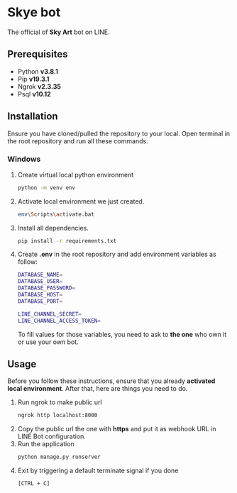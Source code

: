 # Skye bot
The official of **Sky Art** bot on LINE.

## Prerequisites
* Python **v3.8.1**
* Pip **v19.3.1**
* Ngrok **v2.3.35**
* Psql **v10.12**

## Installation
Ensure you have cloned/pulled the repository to your local. Open terminal in the root repository and run all these commands.

### Windows
1. Create virtual local python environment
    ```sh
    python -m venv env
    ```
2. Activate local environment we just created.
    ```sh
    env\Scripts\activate.bat
    ```
3. Install all dependencies.
    ```sh
    pip install -r requirements.txt
    ```
4. Create **.env** in the root repository and add environment variables as follow:
    ```sh
    DATABASE_NAME=
    DATABASE_USER=
    DATABASE_PASSWORD=
    DATABASE_HOST=
    DATABASE_PORT=

    LINE_CHANNEL_SECRET=
    LINE_CHANNEL_ACCESS_TOKEN=
    ```
    To fill values for those variables, you need to ask to **the one** who own it or use your own bot.

## Usage
Before you follow these instructions, ensure that you already **activated local environment**. After that, here are things you need to do.
1. Run ngrok to make public url 
    ```sh
    ngrok http localhost:8000
    ```
2. Copy the public url the one with **https** and put it as webhook URL in LINE Bot configuration.
2. Run the application
    ```sh
    python manage.py runserver
    ```
3. Exit by triggering a default terminate signal if you done
    ```sh
    [CTRL + C]
    ```